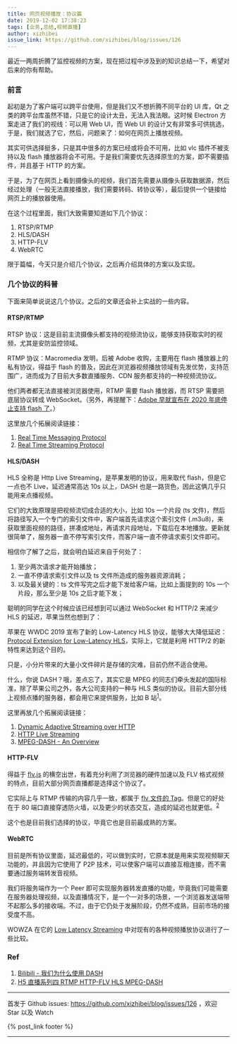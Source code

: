 ```yaml
---
title: 网页视频播放：协议篇
date: 2019-12-02 17:38:23
tags: [业务,总结,视频直播]
author: xizhibei
issue_link: https://github.com/xizhibei/blog/issues/126
---
```

<!-- en_title: h5-video-playback-protocal -->

最近一两周折腾了监控视频的方案，现在把过程中涉及到的知识总结一下，希望对后来的你有帮助。

### 前言

起初是为了客户端可以跨平台使用，但是我们又不想折腾不同平台的 UI 库，Qt 之类的跨平台库虽然不错，只是它的设计太丑，无法入我法眼。这时候 Electron 方案走进了我们的视线：可以用 Web UI，而 Web UI 的设计又有非常多可供挑选，于是，我们就选了它，然后，问题来了：如何在网页上播放视频。

其实可供选择挺多，只是其中很多的方案已经或将会不可用，比如 vlc 插件不被支持以及 flash 播放器将会不可用。于是我们需要优先选择原生的方案，即不需要插件，并且基于 HTTP 的方案。

于是，为了在网页上看到摄像头的视频，我们首先需要从摄像头获取数据源，然后经过处理（一般无法直接播放，我们需要转码、转协议等），最后提供一个链接给网页上的播放器使用。

在这个过程里面，我们大致需要知道如下几个协议：

1.  RTSP/RTMP
2.  HLS/DASH
3.  HTTP-FLV
4.  WebRTC

限于篇幅，今天只是介绍几个协议，之后再介绍具体的方案以及实现。

### 几个协议的科普

下面来简单说说这几个协议。之后的文章还会补上实战的一些内容。

#### RTSP/RTMP

RTSP 协议：这是目前主流摄像头都支持的视频流协议，能够支持获取实时的视频，尤其是安防监控领域。

RTMP 协议：Macromedia 发明，后被 Adobe 收购，主要用在 flash 播放器上的私有协议，得益于 flash 的普及，因此在浏览器视频播放领域有先发优势，支持范围广，进而成为了目前大多数直播服务、CDN 服务都支持的一种视频流协议。

他们两者都无法直接被浏览器使用，RTMP 需要 flash 播放器，而 RTSP 需要把底层协议转成 WebSocket。（另外，再提醒下：[Adobe 早就宣布在 2020 年底停止支持 flash 了](https://language.chinadaily.com.cn/2017-07/31/content_30266780.htm)。）

这里放几个拓展阅读链接：

1.  [Real Time Messaging Protocol](https://en.wikipedia.org/wiki/Real-Time_Messaging_Protocol)
2.  [Real Time Streaming Protocol](https://en.wikipedia.org/wiki/Real_Time_Streaming_Protocol)

#### HLS/DASH

HLS 全称是 Http Live Streaming，是苹果发明的协议，用来取代 flash，但是它一点也不 Live，延迟通常高达 10s 以上，DASH 也是一路货色，因此这俩几乎只能用来点播视频。

它们的大致原理是把视频流切成合适的大小，比如 10s 一个片段 (ts 文件)，然后将路径写入一个专门的索引文件中，客户端首先请求这个索引文件 (.m3u8)，来获取里面视频的路径，拼凑成地址，再请求片段地址，下载后在本地播放。更新就很简单了，服务器一直不停写索引文件，而客户端一直不停请求索引文件即可。

相信你了解了之后，就会明白延迟来自于何处了：

1.  至少两次请求才能开始播放；
2.  一直不停请求索引文件以及 ts 文件所造成的服务器资源消耗；
3.  以及最关键的：ts 文件写完之后才能下发给客户端，比如上面提到的 10s 一个片段，那么至少是 10s 之后才能下发；

聪明的同学在这个时候应该已经想到可以通过 WebSocket 和 HTTP/2 来减少 HLS 的延迟，苹果当然也想到了：

苹果在 WWDC 2019 宣布了新的 Low-Latency HLS 协议，能够大大降低延迟：
[Protocol Extension for Low-Latency HLS](https://developer.apple.com/documentation/http_live_streaming/protocol_extension_for_low-latency_hls_preliminary_specification)，实际上，它就是利用 HTTP/2 的新特性来达到这个目的。

只是，小分片带来的大量小文件碎片是存储的灾难，目前仍然不适合使用。

什么，你说 DASH？哦，差点忘了，其实它是 MPEG 的同志们牵头发起的国际标准，除了苹果公司之外，各大公司支持的一种与 HLS 类似的协议。目前大部分线上视频点播的服务器，都会用它来提供服务，比如 B 站<sup>[1]</sup>。

这里再放几个拓展阅读链接：

1.  [Dynamic Adaptive Streaming over HTTP](https://en.wikipedia.org/wiki/Dynamic_Adaptive_Streaming_over_HTTP)
2.  [HTTP Live Streaming](https://en.wikipedia.org/wiki/HTTP_Live_Streaming)
3.  [MPEG-DASH - An Overview](https://www.encoding.com/mpeg-dash/)

#### HTTP-FLV

得益于 [flv.js](https://github.com/bilibili/flv.js) 的横空出世，有着充分利用了浏览器的硬件加速以及 FLV 格式视频的特点，目前大部分网页直播都是选择这个协议了。

它实际上与 RTMP 传输的内容几乎一致，都属于 [flv 文件的 Tag](https://en.wikipedia.org/wiki/Flash_Video)。但是它的好处在于 80 端口直接穿透防火墙，以及更少的状态交互，造成的延迟也就更低。<sup>[2]</sup>

这个也是目前我们选择的协议，毕竟它也是目前最成熟的方案。

#### WebRTC

目前是所有协议里面，延迟最低的，可以做到实时，它原本就是用来实现视频聊天功能的，并且因为它使用了 P2P 技术，可以使客户端可以直接互相连接，而不需要通过服务端转发音视频。

我们将服务端作为一个 Peer 即可实现服务器转发直播的功能，毕竟我们可能需要在服务器处理视频，以及直播情况下，是一个一对多的场景，一个浏览器发送端带不起那么多的接收端。不过，由于它仍处于发展阶段，仍然不成熟，目前市场的接受度不高。

WOWZA 在它的 [Low Latency Streaming](https://www.wowza.com/low-latency) 中对现有的各种视频播放协议进行了一些比较。

### Ref

1.  [Bilibili - 我们为什么使用 DASH][2]
2.  [H5 直播系列四 RTMP HTTP-FLV HLS MPEG-DASH][1]

[1]: https://www.bilibili.com/read/cv855111/

[2]: https://www.jianshu.com/p/a9c2db7b1fb9


***
首发于 Github issues: https://github.com/xizhibei/blog/issues/126 ，欢迎 Star 以及 Watch

{% post_link footer %}
***